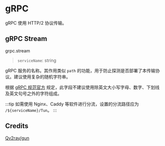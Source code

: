 # gRPC

gRPC 使用 HTTP/2 协议传输。

## gRPC Stream
grpc.stream

> `serviceName`: string

gRPC 服务的名称。其作用类似 `path` 的功能，用于防止探测是否部署了本传输协议。建议使用复杂的随机字符串。

根据 [gRPC 规范官方](https://github.com/grpc/grpc/blob/master/doc/PROTOCOL-HTTP2.md#appendix-a---grpc-for-protobuf) 规定，此字段不建议使用除英文大小写字母、数字、下划线及英文句号之外的字符组成。

:::tip
如需使用 Nginx、Caddy 等软件进行分流，设置的分流路径应为 `/${serviceName}/Tun`。
:::

## Credits

[Qv2ray/gun](https://github.com/Qv2ray/gun)
